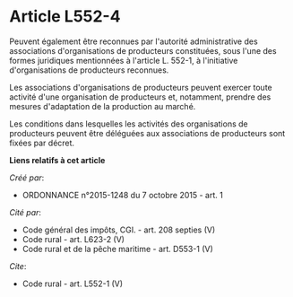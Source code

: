 # Article L552-4

Peuvent également être reconnues par l'autorité administrative des associations d'organisations de producteurs constituées,
sous l'une des formes juridiques mentionnées à l'article L. 552-1, à l'initiative d'organisations de producteurs reconnues.

Les associations d'organisations de producteurs peuvent exercer toute activité d'une organisation de producteurs et,
notamment, prendre des mesures d'adaptation de la production au marché.

Les conditions dans lesquelles les activités des organisations de producteurs peuvent être déléguées aux associations de
producteurs sont fixées par décret.

**Liens relatifs à cet article**

_Créé par_:

  - ORDONNANCE n°2015-1248 du 7 octobre 2015 - art. 1

_Cité par_:

  - Code général des impôts, CGI. - art. 208 septies (V)
  - Code rural - art. L623-2 (V)
  - Code rural et de la pêche maritime - art. D553-1 (V)

_Cite_:

  - Code rural - art. L552-1 (V)
